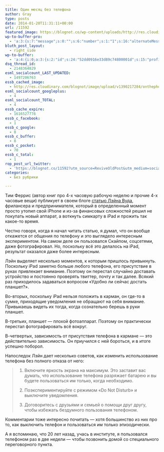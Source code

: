```yaml
---
title: Один месяц без телефона
author: Gray
type: posts
date: 2014-01-20T11:31:11+00:00
url: /11592
featured_image: https://blognot.co/wp-content/uploads/http://res.cloudinary.com/blognot/image/upload/v1390217284/onthephone_qk7xwb.jpg
wp-to-buffer-pro:
  - 'a:3:{s:7:"message";s:0:"";s:6:"number";s:1:"1";s:16:"alternateMessage";s:0:"";}'
bluth_post_layout:
  - right_side
wp-to-buffer:
  - 'a:4:{i:0;a:3:{s:2:"id";s:24:"52dd0916e33d89c74800001d";s:15:"profile_service";s:8:"facebook";s:10:"created_at";i:1390217494;}i:1;a:3:{s:2:"id";s:24:"52dd0916e33d89c74800001e";s:15:"profile_service";s:7:"twitter";s:10:"created_at";i:1390217494;}i:2;a:3:{s:2:"id";s:24:"52dd0917e33d89c74800001f";s:15:"profile_service";s:8:"linkedin";s:10:"created_at";i:1390217495;}i:3;a:3:{s:2:"id";s:24:"52dd0917e33d89c748000020";s:15:"profile_service";s:8:"facebook";s:10:"created_at";i:1390217495;}}'
dsq_thread_id:
  - 2148364829
esml_socialcount_LAST_UPDATED:
  - 1497206763
essb_cached_image:
  - http://res.cloudinary.com/blognot/image/upload/v1390217284/onthephone_qk7xwb.jpg
esml_socialcount_googleplus:
  - 4
esml_socialcount_TOTAL:
  - 4
essb_cache_expire:
  - 1616527778
essb_c_facebook:
  - 1
essb_c_google:
  - 8
essb_c_buffer:
  - 8
essb_c_pocket:
  - 70
essb_c_total:
  - 1
rop_post_url_twitter:
  - 'https://blognot.co/11592?utm_source=ReviveOldPost&utm_medium=social&utm_campaign=ReviveOldPost'
categories:
  - Без рубрики

---
```








Тим Феррис (автор книг про 4-х часовую рабочую неделю и прочие 4-х часовые вещи) публикует в своем блоге <a href="http://www.fourhourworkweek.com/blog/2013/12/23/one-month-with-no-phone-how-to-go-phoneless-in-a-major-us-city/" target="_blank">статью Лэйна Вуда</a>, фрилансера и предпринимателя, который в определенный момент просто утопил свой iPhone и из-за финансовых сложностей решил не покупать новый аппарат, а воткнуть симкарту в iPad и прожить так какое-то время.

Честно говоря, когда я начал читать статью, я думал, что он вообще откажется от общения по телефону и это выглядело интересным экспериментом. На самом деле он пользовался Скайпом, соцсетями, даже фотографировал. Но, поскольку всё это делалось на iPad, результат оказался даже более интересным.

Лэйн выделяет несколько моментов, к которым пришлось привыкнуть. Поскольку iPad заметно больше любого телефона, его присутствие в руках привлекает внимание. Поэтому он перестал случайно доставать устройство и постоянно проверять твиттер, почту и так далее. Всякий раз приходилось задаваться вопросом &#171;Удобно ли сейчас достать планшет?&#187;.

Во-вторых, поскольку iPad нельзя положить в карман, он где-то в сумке, приходящие уведомления не обращают на себя внимание. Привыкаешь видеть их тогда, когда сознательно берешь в руки планшет.

В-третьих, планшет — плохой фотоаппарат. Поэтому он практически перестал фотографировать всё вокруг.

В-четвертых, зависимость от присутствия телефона в кармане — это действительно зависимость. Он приучился с ней бороться, и в итоге успешно поборол.

Напоследок Лэйн дает несколько советов, как изменить использование телефона без полного отказа от него:

> 1. Включите яркость экрана на максимум. Это заставит вас думать, что использование телефона разряжает батарею и вы будете пользоваться им только, когда необходимо.
> 
> 2. Поэкспериментируйте с режимом &#171;Do Not Disturb&#187; и выключите уведомления.
> 
> 3. Договоритесь с друзьями и семьей о помощи друг другу, чтобы избежать бездумного пользования телефоном.

Комментарии тоже интересно почитать — хотя большинство из них про то, как выключить телефон и пользоваться им только эпизодически.

А я вспоминаю, что 20 лет назад, учась в институте, я пользовался телефоном раз в две недели — чтобы позвонить домой со специального переговорного пункта.